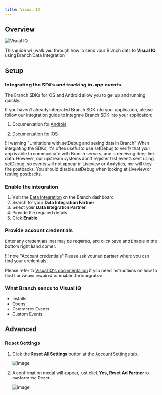 ```yaml
---
title: Visual IQ
---
```

## Overview

![Visual IQ](https://cdn.branch.io/branch-assets/ad-partner-manager/386574786681131050/Visual-IQ-Logo-1573087845138.png)

This guide will walk you through how to send your Branch data to **[Visual IQ](https://www.nielsen.com/)** using Branch Data Integration.



## Setup

### Integrating the SDKs and tracking in-app events

The Branch SDKs for iOS and Android allow you to get up and running quickly.

If you haven't already integrated Branch SDK into your application, please follow our integration guide to integrate Branch SDK into your application:

1. Documentation for [Android](/apps/android/)

1. Documentation for [iOS](/apps/ios/)

!!! warning "Limitations with setDebug and seeing data in Branch"
	When integrating the SDKs, it's often useful to use setDebug to verify that your app is able to communicate with Branch servers, and is receiving deep link data. However, our upstream systems don't register test events sent using setDebug, so events will not appear in Liveview or Analytics, nor will they fire postbacks. You should disable setDebug when looking at Liveview or testing postbacks.

### Enable the integration

1. Visit the [Data Integration](https://branch.dashboard.branch.io/data-import-export/data-feeds/integrations) on the Branch dashboard.
2. Search for your <notranslate>**Data Integration Partner**</notranslate>
3. Select your <notranslate>**Data Integration Partner**</notranslate>
4. Provide the required details
5. Click <notranslate>**Enable**</notranslate>


### Provide account credentials

Enter any credentials that may be required, and click Save and Enable in the bottom right hand corner.

!!! note "Account credentials"
	Please ask your ad partner where you can find your credentials.

Please refer to [Visual IQ's documentation](https://resources.marketingeffectiveness.nielsen.com/) if you need instructions on how to find the values required to enable the integration.

### What Branch sends to Visual IQ

* Installs
* Opens
* Commerce Events
* Custom Events

## Advanced

### Reset Settings

1. Click the <notranslate>**Reset All Settings**</notranslate> button at the Account Settings tab..

	![image](/images/ingredients/deep-linked-ads/reset-ad-settings/reset-ad-settings.png)

1. A confirmation modal will appear, just click <notranslate>**Yes, Reset Ad Partner**</notranslate> to conform the Reset.

	![image](/images/ingredients/deep-linked-ads/reset-ad-settings/reset-ad-settings_confirmation.png)

